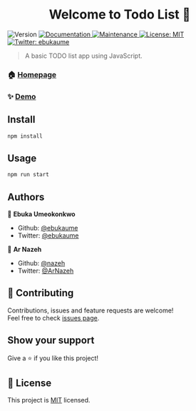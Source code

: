 <h1 align="center">Welcome to Todo List 👋</h1>
<p>
  <img alt="Version" src="https://img.shields.io/badge/version-1.0.0-blue.svg?cacheSeconds=2592000" />
  <a href="https://github.com/ebukaume/todo-list#readme" target="_blank">
    <img alt="Documentation" src="https://img.shields.io/badge/documentation-yes-brightgreen.svg" />
  </a>
  <a href="https://github.com/ebukaume/todo-list/graphs/commit-activity" target="_blank">
    <img alt="Maintenance" src="https://img.shields.io/badge/Maintained%3F-yes-green.svg" />
  </a>
  <a href="https://github.com/ebukaume/todo-list/blob/master/LICENSE" target="_blank">
    <img alt="License: MIT" src="https://img.shields.io/github/license/ebukaume/Todo List" />
  </a>
  <a href="https://twitter.com/ebukaume" target="_blank">
    <img alt="Twitter: ebukaume" src="https://img.shields.io/twitter/follow/ebukaume.svg?style=social" />
  </a>
</p>

> A basic TODO list app using JavaScript.

### 🏠 [Homepage](https://github.com/ebukaume/todo-list#readme)

### ✨ [Demo](https://github.com/ebukaume/todo-list)

## Install

```sh
npm install
```

## Usage

```sh
npm run start
```

## Authors

👤 **Ebuka Umeokonkwo**

- Github: [@ebukaume](https://github.com/ebukaume)
- Twitter: [@ebukaume](https://twitter.com/ebukaume)

👤 **Ar Nazeh**

- Github: [@nazeh](https://github.com/Nazeh)
- Twitter: [@ArNazeh](https://twitter.com/ArNazeh)

## 🤝 Contributing

Contributions, issues and feature requests are welcome!<br />Feel free to check [issues page](https://github.com/ebukaume/todo-list/issues).

## Show your support

Give a ⭐️ if you like this project!

## 📝 License

This project is [MIT](https://github.com/ebukaume/todo-list/blob/master/LICENSE) licensed.
